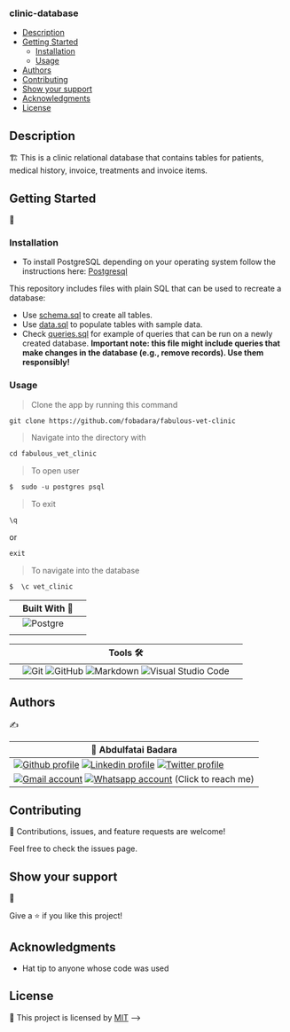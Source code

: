 ### clinic-database

- [Description](#description)
- [Getting Started](#getting-started)
  - [Installation](#installation)
  - [Usage](#usage)
- [Authors](#authors)
- [Contributing](#contributing)
- [Show your support](#show-your-support)
- [Acknowledgments](#acknowledgments)
- [License](#license)

## Description 
🏗️ This is a clinic relational database that contains tables for patients, medical history, invoice, treatments and invoice items. 

## Getting Started 
🏁

### Installation

- To install PostgreSQL depending on your operating system follow the instructions here:
[Postgresql](https://www.postgresql.org/download/)
  
This repository includes files with plain SQL that can be used to recreate a database:

- Use [schema.sql](./schema.sql) to create all tables.
- Use [data.sql](./data.sql) to populate tables with sample data.
- Check [queries.sql](./queries.sql) for example of queries that can be run on a newly created database. **Important note: this file might include queries that make changes in the database (e.g., remove records). Use them responsibly!**

### Usage

>Clone the app by running this command

```md 
git clone https://github.com/fobadara/fabulous-vet-clinic
```
>Navigate into the directory with

```md
cd fabulous_vet_clinic
```
>To open user

```md
$  sudo -u postgres psql
```

>To exit  
```md
\q
```
or

```md
exit
```
>To navigate into the database

```md
$  \c vet_clinic
```

||Built With 🔨 ||
|-|-------------|-|
|| ![Postgre](https://img.shields.io/badge/PostgreSQL-316192?style=for-the-badge&logo=postgresql&logoColor=white)
||


||Tools 🛠️||
|-|-------------|-|
||![Git](https://img.shields.io/badge/git-%23F05033.svg?style=for-the-badge&logo=git&logoColor=white)  ![GitHub](https://img.shields.io/badge/github-%23121011.svg?style=for-the-badge&logo=github&logoColor=white)   ![Markdown](https://img.shields.io/badge/markdown-%23000000.svg?style=for-the-badge&logo=markdown&logoColor=white)  ![Visual Studio Code](https://img.shields.io/badge/Visual%20Studio%20Code-0078d7.svg?style=for-the-badge&logo=visual-studio-code&logoColor=white)||

## Authors 

✍️

| 👤 Abdulfatai Badara  |
|---|
|<a target="_blank" href="https://github.com/fobadara"><img src="https://img.shields.io/badge/github-%23121011.svg?style=for-the-badge&logo=github&logoColor=white" alt="Github profile"></a>  <a target="_blank" href="https://www.linkedin.com/in/fob90s"><img src="https://img.shields.io/badge/-LinkedIn-0077b5?style=for-the-badge&logo=LinkedIn&logoColor=white" alt="Linkedin profile"></a> <a target="_blank" href="https://twitter.com/fob90s"><img src="https://img.shields.io/badge/-Twitter-1DA1F2?style=for-the-badge&logo=Twitter&logoColor=white" alt="Twitter profile"></a>  
<a target="_blank" href="mailto:fob90s@gmail.com"><img src="https://img.shields.io/badge/-Gmail-D14836?style=for-the-badge&logo=Gmail&logoColor=white" alt="Gmail account"></a> <a target="_blank" href="https://wa.me/+2349066478370"> <img src="https://img.shields.io/badge/WhatsApp-25D366?style=for-the-badge&logo=whatsapp&logoColor=white" alt="Whatsapp account"></a> (Click to reach me)|


## Contributing
🤝 Contributions, issues, and feature requests are welcome!

Feel free to check the issues page.

## Show your support 
💪 

Give a ⭐️ if you like this project!

## Acknowledgments

- Hat tip to anyone whose code was used

## License
📝
This project is licensed by [MIT](LICENSE) -->